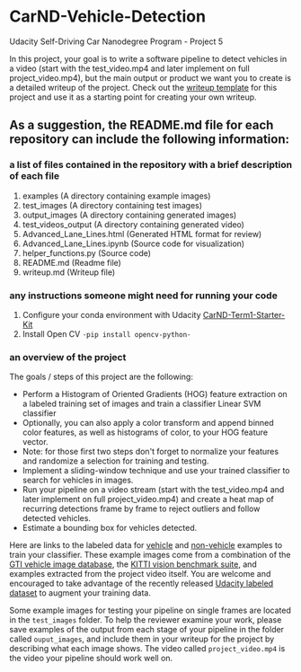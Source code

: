 # CarND-Vehicle-Detection
Udacity Self-Driving Car Nanodegree Program - Project 5

In this project, your goal is to write a software pipeline to detect vehicles in a video (start with the test_video.mp4 and later implement on full project_video.mp4), but the main output or product we want you to create is a detailed writeup of the project.  Check out the [writeup template](https://github.com/udacity/CarND-Vehicle-Detection/blob/master/writeup_template.md) for this project and use it as a starting point for creating your own writeup.  

## As a suggestion, the README.md file for each repository can include the following information:
### a list of files contained in the repository with a brief description of each file
1. examples (A directory containing example images)
2. test_images (A directory containing test images)
3. output_images (A directory containing generated images)
4. test_videos_output (A directory containing generated video)
5. Advanced_Lane_Lines.html (Generated HTML format for review)
6. Advanced_Lane_Lines.ipynb (Source code for visualization)
7. helper_functions.py (Source code)
8. README.md (Readme file)
9. writeup.md (Writeup file)
 
### any instructions someone might need for running your code
1. Configure your conda environment with Udacity [CarND-Term1-Starter-Kit](https://github.com/udacity/CarND-Term1-Starter-Kit)
2. Install Open CV
`·pip install opencv-python·`

### an overview of the project
The goals / steps of this project are the following:

* Perform a Histogram of Oriented Gradients (HOG) feature extraction on a labeled training set of images and train a classifier Linear SVM classifier
* Optionally, you can also apply a color transform and append binned color features, as well as histograms of color, to your HOG feature vector. 
* Note: for those first two steps don't forget to normalize your features and randomize a selection for training and testing.
* Implement a sliding-window technique and use your trained classifier to search for vehicles in images.
* Run your pipeline on a video stream (start with the test_video.mp4 and later implement on full project_video.mp4) and create a heat map of recurring detections frame by frame to reject outliers and follow detected vehicles.
* Estimate a bounding box for vehicles detected.

Here are links to the labeled data for [vehicle](https://s3.amazonaws.com/udacity-sdc/Vehicle_Tracking/vehicles.zip) and [non-vehicle](https://s3.amazonaws.com/udacity-sdc/Vehicle_Tracking/non-vehicles.zip) examples to train your classifier.  These example images come from a combination of the [GTI vehicle image database](http://www.gti.ssr.upm.es/data/Vehicle_database.html), the [KITTI vision benchmark suite](http://www.cvlibs.net/datasets/kitti/), and examples extracted from the project video itself.   You are welcome and encouraged to take advantage of the recently released [Udacity labeled dataset](https://github.com/udacity/self-driving-car/tree/master/annotations) to augment your training data.  

Some example images for testing your pipeline on single frames are located in the `test_images` folder.  To help the reviewer examine your work, please save examples of the output from each stage of your pipeline in the folder called `ouput_images`, and include them in your writeup for the project by describing what each image shows.    The video called `project_video.mp4` is the video your pipeline should work well on.  
